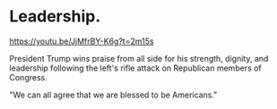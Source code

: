 # Leadership.

https://youtu.be/JjMfrBY-K6g?t=2m15s

President Trump wins praise from all side for his strength, dignity, and leadership following the left's rifle attack on Republican members of Congress.

"We can all agree that we are blessed to be Americans."